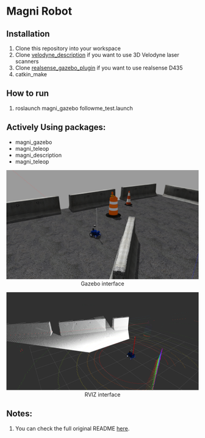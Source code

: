 # Magni Robot
## Installation
1. Clone this repository into your workspace
2. Clone [velodyne_description](http://wiki.ros.org/velodyne_description) if you want to use 3D Velodyne laser scanners
3. Clone [realsense_gazebo_plugin](https://github.com/pal-robotics/realsense_gazebo_plugin) if you want to use realsense D435
4. catkin_make

## How to run
1. roslaunch magni_gazebo followme_test.launch 

## Actively Using packages:
- magni_gazebo
- magni_teleop
- magni_description
- magni_teleop

<p align="center">
  <img src="./images/gazebo.png">
  Gazebo interface
</p>

<p align="center">
  <img src="./images/rviz.png">
  RVIZ interface
</p>

## Notes:
1. You can check the full original README [here](https://github.com/UbiquityRobotics/magni_robot).
